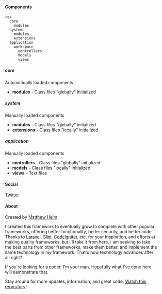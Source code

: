 #### Components
    rex
      core
        modules
      system
        modules
        extensions
      application
        workspace
          controllers
          models
          views

##### core
Automatically loaded components

* **modules** - Class files "globally" initialized

##### system
Manually loaded components

* **modules** - Class files "globally" initialized
* **extensions** - Class files "locally" initialized

##### application
Manually loaded components

* **controllers** - Class files "globally" initialized
* **models** - Class files "locally" initialized
* **views** - Text files

#### Social
[Twitter](http://twitter.com/rexframework)

#### About
Created by [Matthew Helm](http://twitter.com/mtthlm)

I created this framework to eventually grow to complete with other popular frameworks, offering better functionality, better security, and better code.  Thanks to [Laravel](http://laravel.com), [Slim](http://slimframework.com), [CodeIgniter](http://codeigniter.com), etc. for your inspiration, and efforts at making quality frameworks, but I'll take it from here.  I am seeking to take the best parts from other frameworks, make them better, and implement the same technology in my framework.  That's how technology advances after all right?

If you're looking for a coder, I'm your man.  Hopefully what I've done here will demonstrate that.

Stay around for more updates, information, and great code.  [Watch this repository](https://github.com/mtthlm/rex/toggle_watch)!